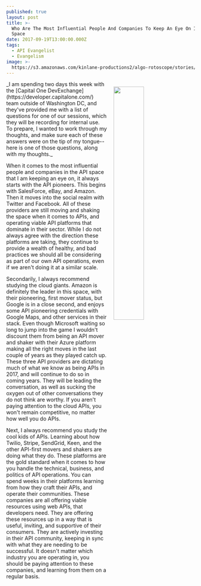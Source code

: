 ```yaml
---
published: true
layout: post
title: >-
  Who Are The Most Influential People And Companies To Keep An Eye On In API
  Space
date: 2017-09-19T13:00:00.000Z
tags:
  - API Evangelist
  - Evangelism
image: >-
  https://s3.amazonaws.com/kinlane-productions2/algo-rotoscope/stories/art-museum_dark_dali.jpg
---
```

<p><img src="https://s3.amazonaws.com/kinlane-productions2/algo-rotoscope/stories/art-museum_dark_dali.jpg" align="right" width="40%" style="padding: 15px;" /></p>
_I am spending two days this week with the [Capital One DevExchange](https://developer.capitalone.com/) team outside of Washington DC, and they've provided me with a list of questions for one of our sessions, which they will be recording for internal use. To prepare, I wanted to work through my thoughts, and make sure each of these answers were on the tip of my tongue--here is one of those questions, along with my thoughts._

When it comes to the most influential people and companies in the API space that I am keeping an eye on, it always starts with the API pioneers. This begins with SalesForce, eBay, and Amazon. Then it moves into the social realm with Twitter and Facebook. All of these providers are still moving and shaking the space when it comes to APIs, and operating viable API platforms that dominate in their sector. While I do not always agree with the direction these platforms are taking, they continue to provide a wealth of healthy, and bad practices we should all be considering as part of our own API operations, even if we aren't doing it at a similar scale.

Secondarily, I always recommend studying the cloud giants. Amazon is definitely the leader in this space, with their pioneering, first mover status, but Google is in a close second, and enjoys some API pioneering credentials with Google Maps, and other services in their stack. Even though Microsoft waiting so long to jump into the game I wouldn't discount them from being an API mover and shaker with their Azure platform making all the right moves in the last couple of years as they played catch up. These three API providers are dictating much of what we know as being APIs in 2017, and will continue to do so in coming years. They will be leading the conversation, as well as sucking the oxygen out of other conversations they do not think are worthy. If you aren't paying attention to the cloud APIs, you won't remain competitive, no matter how well you do APIs.

Next, I always recommend you study the cool kids of APIs. Learning about how Twilio, Stripe, SendGrid, Keen, and the other API-first movers and shakers are doing what they do. These platforms are the gold standard when it comes to how you handle the technical, business, and politics of API operations. You can spend weeks in their platforms learning from how they craft their APIs, and operate their communities. These companies are all offering viable resources using web APIs, that developers need. They are offering these resources up in a way that is useful, inviting, and supportive of their consumers. They are actively investing in their API community, keeping in sync with what they are needing to be successful. It doesn't matter which industry you are operating in, you should be paying attention to these companies, and learning from them on a regular basis. 

